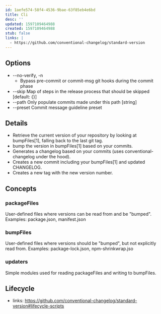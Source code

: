 ```yaml
---
id: 1aefe574-58f4-4536-9bae-63f85eb4e6bd
title: Cli
desc: ''
updated: 1597109464988
created: 1597109464988
stub: false
links: |
  - https://github.com/conventional-changelog/standard-version
---
```


## Options
-   --no-verify, -n      
    - Bypass pre-commit or commit-msg git hooks during the commit phase
-  --skip               Map of steps in the release process that should be skipped   [default: {}]
-   --path               Only populate commits made under this path                        [string]
-   --preset             Commit message guideline preset


## Details
- Retrieve the current version of your repository by looking at bumpFiles[1], falling back to the last git tag.
- bump the version in bumpFiles[1] based on your commits.
- Generates a changelog based on your commits (uses conventional-changelog under the hood).
- Creates a new commit including your bumpFiles[1] and updated CHANGELOG.
- Creates a new tag with the new version number.

## Concepts

### packageFiles

User-defined files where versions can be read from and be "bumped".
Examples: package.json, manifest.json

### bumpFiles

User-defined files where versions should be "bumped", but not explicitly read from.
Examples: package-lock.json, npm-shrinkwrap.jso

### updaters

Simple modules used for reading packageFiles and writing to bumpFiles.

## Lifecycle
- links: https://github.com/conventional-changelog/standard-version#lifecycle-scripts

